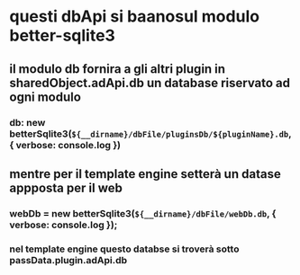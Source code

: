 # questi dbApi si baanosul modulo better-sqlite3

## il modulo db fornira a gli altri plugin in sharedObject.adApi.db un database riservato ad ogni modulo 
###  db: new betterSqlite3(`${__dirname}/dbFile/pluginsDb/${pluginName}.db`, { verbose: console.log })

## mentre per il template engine setterà un datase appposta per il web
### webDb = new betterSqlite3(`${__dirname}/dbFile/webDb.db`, { verbose: console.log });
### nel template engine questo databse si troverà sotto passData.plugin.adApi.db

